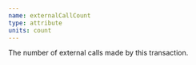 ```yaml
---
name: externalCallCount
type: attribute
units: count
---
```


The number of external calls made by this transaction.